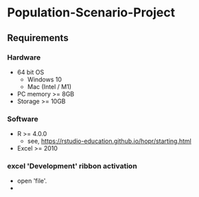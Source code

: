 # Population-Scenario-Project

## Requirements
### Hardware
- 64 bit OS
  - Windows 10
  - Mac (Intel / M1)
- PC memory >= 8GB
- Storage >= 10GB
### Software
- R >= 4.0.0
  - see, https://rstudio-education.github.io/hopr/starting.html
- Excel >= 2010

### excel 'Development' ribbon activation
-  open 'file'.
-  
